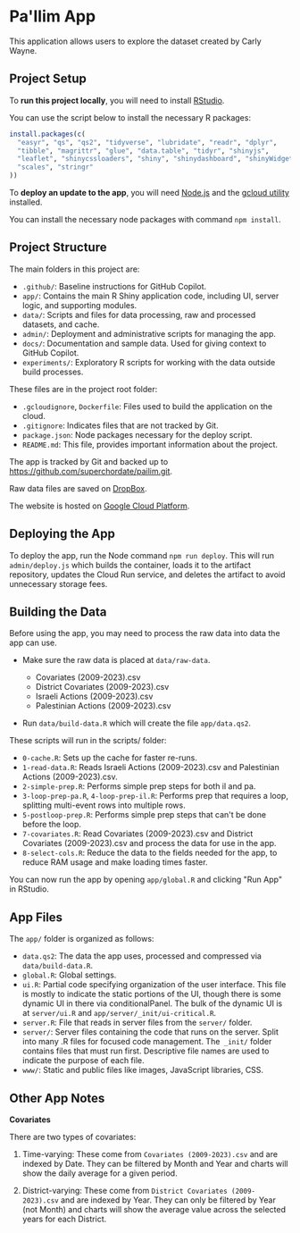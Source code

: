 # Pa'Ilim App

This application allows users to explore the dataset created by Carly Wayne. 


## Project Setup

To **run this project locally**, you will need to install [RStudio](https://posit.co/download/rstudio-desktop/). 

You can use the script below to install the necessary R packages: 

```r
install.packages(c(
  "easyr", "qs", "qs2", "tidyverse", "lubridate", "readr", "dplyr",
  "tibble", "magrittr", "glue", "data.table", "tidyr", "shinyjs",
  "leaflet", "shinycssloaders", "shiny", "shinydashboard", "shinyWidgets", "DT", "plotly",
  "scales", "stringr"
))
```

To **deploy an update to the app**, you will need [Node.js](https://nodejs.org/en/download) and the [gcloud utility](https://cloud.google.com/sdk/docs/install) installed. 

You can install the necessary node packages with command `npm install`.


## Project Structure

The main folders in this project are:

- `.github/`: Baseline instructions for GitHub Copilot.
- `app/`: Contains the main R Shiny application code, including UI, server logic, and supporting modules.
- `data/`: Scripts and files for data processing, raw and processed datasets, and cache.
- `admin/`: Deployment and administrative scripts for managing the app.
- `docs/`: Documentation and sample data. Used for giving context to GitHub Copilot. 
- `experiments/`: Exploratory R scripts for working with the data outside build processes.

These files are in the project root folder:

- `.gcloudignore`, `Dockerfile`: Files used to build the application on the cloud. 
- `.gitignore`: Indicates files that are not tracked by Git. 
- `package.json`: Node packages necessary for the deploy script.
- `README.md`: This file, provides important information about the project. 

The app is tracked by Git and backed up to https://github.com/superchordate/pailim.git. 

Raw data files are saved on [DropBox](https://www.dropbox.com/scl/fo/vvp5z8a8gchihkyxsw2cl/ADiFmSAH1GZPsEsSvt_e-vg?rlkey=5zqygjr86xb35lwx7s051b7nk&st=ky372ew8&dl=0). 

The website is hosted on [Google Cloud Platform](https://console.cloud.google.com/welcome?inv=1&invt=Ab281g&project=pailim-dataset&authuser=1). 


## Deploying the App

To deploy the app, run the Node command `npm run deploy`. This will run `admin/deploy.js` which builds the container, loads it to the artifact repository, updates the Cloud Run service, and deletes the artifact to avoid unnecessary storage fees. 


## Building the Data

Before using the app, you may need to process the raw data into data the app can use. 

* Make sure the raw data is placed at `data/raw-data`.
    - Covariates (2009-2023).csv
    - District Covariates (2009-2023).csv
    - Israeli Actions (2009-2023).csv
    - Palestinian Actions (2009-2023).csv

* Run `data/build-data.R` which will create the file `app/data.qs2`. 

These scripts will run in the scripts/ folder:

- `0-cache.R`: Sets up the cache for faster re-runs. 
- `1-read-data.R`: Reads Israeli Actions (2009-2023).csv and Palestinian Actions (2009-2023).csv.
- `2-simple-prep.R`: Performs simple prep steps for both il and pa. 
- `3-loop-prep-pa.R`, `4-loop-prep-il.R`: Performs prep that requires a loop, splitting multi-event rows into multiple rows.
- `5-postloop-prep.R`: Performs simple prep steps that can't be done before the loop. 
- `7-covariates.R`: Read Covariates (2009-2023).csv and District Covariates (2009-2023).csv and process the data for use in the app.
- `8-select-cols.R`: Reduce the data to the fields needed for the app, to reduce RAM usage and make loading times faster. 

You can now run the app by opening `app/global.R` and clicking "Run App" in RStudio. 


## App Files

The `app/` folder is organized as follows:

- `data.qs2`: The data the app uses, processed and compressed via `data/build-data.R`.
- `global.R`: Global settings. 
- `ui.R`: Partial code specifying organization of the user interface. This file is mostly to indicate the static portions of the UI, though there is some dynamic UI in there via conditionalPanel. The bulk of the dynamic UI is at `server/ui.R` and `app/server/_init/ui-critical.R`.
- `server.R`: File that reads in server files from the `server/` folder. 
- `server/`: Server files containing the code that runs on the server. Split into many .R files for focused code management. The` _init/` folder contains files that must run first. Descriptive file names are used to indicate the purpose of each file. 
- `www/`: Static and public files like images, JavaScript libraries, CSS. 


## Other App Notes

**Covariates** 

There are two types of covariates:

1. Time-varying: These come from `Covariates (2009-2023).csv` and are indexed by Date. They can be filtered by Month and Year and charts will show the daily average for a given period. 

2. District-varying: These come from `District Covariates (2009-2023).csv` and are indexed by Year. They can only be filtered by Year (not Month) and charts will show the average value across the selected years for each District. 

